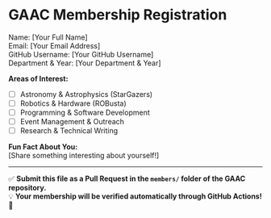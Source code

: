 # GAAC Membership Registration

Name: [Your Full Name]  
Email: [Your Email Address]  
GitHub Username: [Your GitHub Username]  
Department & Year: [Your Department & Year] 

**Areas of Interest:**  
- [ ] Astronomy & Astrophysics (StarGazers)  
- [ ] Robotics & Hardware (ROBusta)  
- [ ] Programming & Software Development  
- [ ] Event Management & Outreach  
- [ ] Research & Technical Writing  

**Fun Fact About You:**  
[Share something interesting about yourself!]  

---

✅ **Submit this file as a Pull Request in the `members/` folder of the GAAC repository.**  
💡 **Your membership will be verified automatically through GitHub Actions!** 🚀
